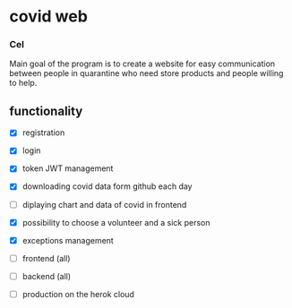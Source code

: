 # covid web

### Cel
Main goal of the program is to create a website for easy communication between people in quarantine who need store products and people willing to help. 

## functionality

  - [x]  registration
  - [x]  login
  - [x]  token JWT management 
  - [x]  downloading covid data form github each day
  - [ ]  diplaying chart and data of covid in frontend
  - [x]  possibility to choose a volunteer and a sick person 
  - [x]  exceptions management
  - [ ]  frontend (all)
  - [ ]  backend (all)
  - [ ]  production on the herok cloud
  
